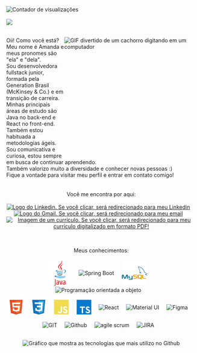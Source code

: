 <div display="flex" flex-direction="row">
<img alt="Contador de visualizações" src="https://komarev.com/ghpvc/?username=ManGiaco&label=Profile%20views&color=800000&style=flat" />
</div>
<br> 
<a href="https://git.io/typing-svg"> 
<img "Letreiro animado onde dou boas vindas ao meu Github. Está escrito: Eai como vai? Meu nome é Amanda, sou desenvolvedora fullstack júnior. Seja bem vindo!"     src="https://readme-typing-svg.herokuapp.com?font=Rampart+One&size=40&duration=3000&pause=600&color=FFFFFF&background=none&center=true&vCenter=true&width=1000&lines=Eaaaaiiii+como+vai??+:);Seja+bem+vindo+(a)+(e)+!+!+!" />
</a>

##

<div>
<img align="right" width="350" height="320" alt="GIF divertido de um cachorro digitando em um computador" src="https://github.com/ManGiaco/BancoDeImagens/blob/main/ReadMe/corgi-computer.gif?raw=true">

<div align="left">
Oii! Como você está? <br>
Meu nome é Amanda e meus pronomes são "ela" e "dela". <br>
Sou desenvolvedora fullstack junior, formada pela Generation Brasil (McKinsey & Co.) e em transição de carreira. <br>
Minhas principais áreas de estudo são Java no back-end e React no front-end. Também estou habituada a metodologias ágeis. <br>
Sou comunicativa e curiosa, estou sempre em busca de continuar aprendendo. <br> 
Também valorizo muito a diversidade e conhecer novas pessoas :) <br>
Fique a vontade para visitar meu perfil e entrar em contato comigo!
</div>
<br>  
<br>  
<div display="flex" flex-direction="row" align="center">  
  Você me encontra por aqui:   
<br>
<br>  
  <a href="https://www.linkedin.com/in/mangiaco"><img alt="Logo do Linkedin. Se você clicar, será redirecionado para meu Linkedin" height="35" width="35" src="https://cdn-icons-png.flaticon.com/512/3536/3536505.png" target="_blank"></a> &nbsp; &nbsp;
  <a href="mailto:amandagiacomettipedrosa@gmail.com"><img alt="Logo do Gmail. Se você clicar, será redirecionado para meu email" height="40" width="40" src="https://cdn-icons-png.flaticon.com/512/5968/5968534.png" target="_blank"></a> &nbsp; &nbsp; 
  <a href="https://drive.google.com/file/d/1n1NgOnurHGUBh72EzyglDT8SrZ_rUwIx/view?usp=share_link"><img alt="Imagem de um currículo. Se você clicar, será redirecionado para meu currículo digitalizado em formato PDF!" height="40" width="40" src="https://cdn-icons-png.flaticon.com/512/1412/1412225.png" target="_blank"></a> &nbsp; &nbsp; 
</div>
</div>

##

<div display="flex" flex-direction="row" align="center">  
  Meus conhecimentos:  
</div>
<br>
<div display="flex" flex-direction="row" align="center">
    <img align="center" alt="Java" height="70" width="60" src="https://raw.githubusercontent.com/devicons/devicon/master/icons/java/java-original-wordmark.svg" /> &nbsp; &nbsp;
    <img align="center" alt="Spring Boot" height="60" width="60" src="https://cdn.jsdelivr.net/gh/devicons/devicon/icons/spring/spring-original-wordmark.svg" /> &nbsp; &nbsp;
    <img align="center" alt="MySQL" height="70" width="70" src="https://raw.githubusercontent.com/devicons/devicon/master/icons/mysql/mysql-original-wordmark.svg" /> &nbsp; &nbsp;
    <img align="center" alt="Programação orientada a objeto" height="55" width="55" src="https://miro.medium.com/max/300/0*goJuBKoyL-zZX4RB.png" /> &nbsp; &nbsp;
</div>    
<br>    
<div display="flex" flex-direction="row" align="center">    
    <img align="center" alt="HTML" height="40" width="40" src="https://raw.githubusercontent.com/devicons/devicon/master/icons/html5/html5-original.svg" /> &nbsp; &nbsp;
    <img align="center" alt="CSS" height="40" width="40" src="https://raw.githubusercontent.com/devicons/devicon/master/icons/css3/css3-original.svg" /> &nbsp; &nbsp;
    <img align="center" alt="Javascript" height="40" width="40" src="https://raw.githubusercontent.com/devicons/devicon/master/icons/javascript/javascript-plain.svg" /> &nbsp; &nbsp;
    <img align="center" alt="Typescript" height="40" width="40" src="https://raw.githubusercontent.com/devicons/devicon/master/icons/typescript/typescript-plain.svg" /> &nbsp; &nbsp;
    <img align="center" alt="React" height="50" width="50" src="https://cdn.jsdelivr.net/gh/devicons/devicon/icons/react/react-original-wordmark.svg" /> &nbsp; &nbsp;
    <img align="center" alt="Material UI" height="40" width="40" src="https://cdn.jsdelivr.net/gh/devicons/devicon/icons/materialui/materialui-original.svg" width=50/> &nbsp; &nbsp;
    <img align="center" alt="Figma" height="40" width="40" src="https://cdn.jsdelivr.net/gh/devicons/devicon/icons/figma/figma-original.svg" /> &nbsp; &nbsp;
</div>    
<br>    
<div display="flex" flex-direction="row" align="center">     
    <img align="center" alt="GIT" height="40" width="40" src="https://cdn.jsdelivr.net/gh/devicons/devicon/icons/git/git-original.svg" /> &nbsp; &nbsp;
    <img align="center" alt="Github" height="50" width="50" src="https://icones.pro/wp-content/uploads/2021/06/icone-github-violet.png" /> &nbsp; &nbsp;
    <img align="center" alt="agile scrum" height="70" width="70" src="https://miro.medium.com/max/400/0*KpzqUReoWU_DEwb5.png" /> &nbsp; &nbsp;
    <img align="center" alt="JIRA" height="50" width="50" src="https://cdn.jsdelivr.net/gh/devicons/devicon/icons/jira/jira-original-wordmark.svg" /> &nbsp; &nbsp;
</div> 
    
##

<div align="center">
  <img align="center" alt="Gráfico que mostra as tecnologias que mais utilizo no Github" width="350" src="https://github-readme-stats.vercel.app/api/top-langs/?username=mangiaco&layout=compact&langs_count=7&theme=radical" /> 
</div>
